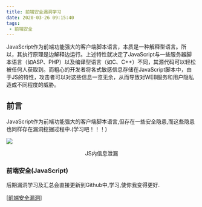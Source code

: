 ```yaml
---
title: 前端安全漏洞学习
date: 2020-03-26 09:15:40
tags:
 - 前端安全
---
```

JavaScript作为前端功能强大的客户端脚本语言，本质是一种解释型语言。所以，其执行原理是边解释边运行。上述特性就决定了JavaScript与一些服务器脚本语言（如ASP、PHP）以及编译型语言（如C、C++）不同，其源代码可以轻松被任何人获取到。而粗心的开发者将各式敏感信息存储在JavaScript脚本中，由于JS的特性，攻击者可以对这些信息一览无余，从而导致对WEB服务和用户隐私造成不同程度的威胁。

## 前言

JavaScript作为前端功能强大的客户端脚本语言,但存在一些安全隐患,而这些隐患也同样存在漏洞挖掘过程中.(学习吧！！！)

![](/images/javascript_security/login_JS.png)

<center>JS内信息泄漏</center>

### 前端安全(JavaScript)

后期漏洞学习及汇总会直接更新到Github中,学习,使你我变得更好.

[[前端安全漏洞](https://github.com/si1ent-le/JavaScript_Security/blob/master/前端安全漏洞.md)]